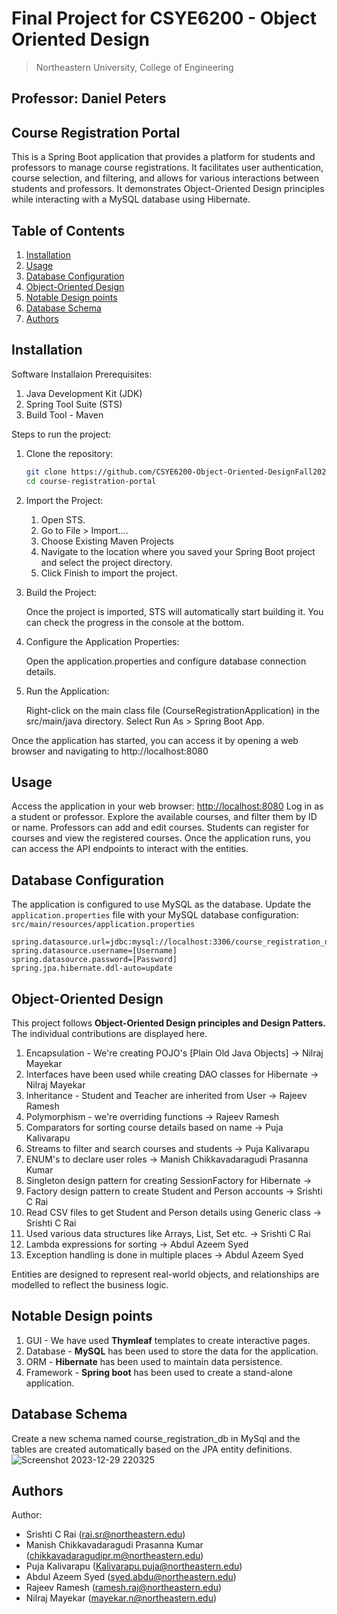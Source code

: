 # Final Project for CSYE6200 - Object Oriented Design
> Northeastern University, College of Engineering

## Professor: Daniel Peters

## Course Registration Portal
This is a Spring Boot application that provides a platform for students and professors to manage course registrations. It facilitates user authentication, course selection, and filtering, and allows for various interactions between students and professors. It demonstrates Object-Oriented Design principles while interacting with a MySQL database using Hibernate.

## Table of Contents

1. [Installation](#installation)
2. [Usage](#usage)
3. [Database Configuration](#database-configuration)
4. [Object-Oriented Design](#object-oriented-design)
5. [Notable Design points](#notable-design-points)
6. [Database Schema](#database-schema)
7. [Authors](#authors)

## Installation

Software Installaion Prerequisites:

1. Java Development Kit (JDK)
2. Spring Tool Suite (STS)
3. Build Tool - Maven

Steps to run the project:

1. Clone the repository:

	```bash
	git clone https://github.com/CSYE6200-Object-Oriented-DesignFall2023/final-project-final-group-10.git
	cd course-registration-portal
	 ```
2. Import the Project:

	1. Open STS.
	2. Go to File > Import....
	3. Choose Existing Maven Projects
	4. Navigate to the location where you saved your Spring Boot project and select the project directory.
	5. Click Finish to import the project.

3. Build the Project:

	Once the project is imported, STS will automatically start building it. You can check the progress in the console at the bottom.

4. Configure the Application Properties:

	Open the application.properties and configure database connection details.

5. Run the Application:

	Right-click on the main class file (CourseRegistrationApplication) in the src/main/java directory.
	Select Run As > Spring Boot App.

Once the application has started, you can access it by opening a web browser and navigating to http://localhost:8080

## Usage

Access the application in your web browser: [http://localhost:8080](http://localhost:8080/courseRegistration/)
Log in as a student or professor.
Explore the available courses, and filter them by ID or name.
Professors can add and edit courses.
Students can register for courses and view the registered courses.
Once the application runs, you can access the API endpoints to interact with the entities.

## Database Configuration

The application is configured to use MySQL as the database.
Update the `application.properties` file with your MySQL database configuration:
`src/main/resources/application.properties`
```
spring.datasource.url=jdbc:mysql://localhost:3306/course_registration_db
spring.datasource.username=[Username]
spring.datasource.password=[Password]
spring.jpa.hibernate.ddl-auto=update
```
## Object-Oriented Design

This project follows **Object-Oriented Design principles and Design Patters.**
The individual contributions are displayed here.

1. Encapsulation - We're creating POJO's [Plain Old Java Objects] -> Nilraj Mayekar
2. Interfaces have been used while creating DAO classes for Hibernate -> Nilraj Mayekar
3. Inheritance - Student and Teacher are inherited from User -> Rajeev Ramesh
4. Polymorphism - we're overriding functions -> Rajeev Ramesh
5. Comparators for sorting course details based on name -> Puja Kalivarapu 
6. Streams to filter and search courses and students -> Puja Kalivarapu 
7. ENUM's to declare user roles -> Manish Chikkavadaragudi Prasanna Kumar
8. Singleton design pattern for creating SessionFactory for Hibernate -> 
9. Factory design pattern to create Student and Person accounts -> Srishti C Rai
10. Read CSV files to get Student and Person details using Generic class -> Srishti C Rai
11. Used various data structures like Arrays, List, Set etc. -> Srishti C Rai
12. Lambda expressions for sorting -> Abdul Azeem Syed
13. Exception handling is done in multiple places -> Abdul Azeem Syed
	
 Entities are designed to represent real-world objects, and relationships are modelled to reflect the business logic.
 
 ## Notable Design points
 
1. GUI - We have used **Thymleaf** templates to create interactive pages.
2. Database - **MySQL** has been used to store the data for the application.
3. ORM - **Hibernate** has been used to maintain data persistence.
4. Framework  - **Spring boot** has been used to create a stand-alone application.
 
 ## Database Schema

Create a new schema named course_registration_db in MySql and the tables are created automatically based on the JPA entity definitions.
![Screenshot 2023-12-29 220325](https://github.com/srishtirai/OOD-Final/assets/44725079/65b67ff5-e835-4e71-bc5a-c4709e63eeba)

## Authors 

Author:
- Srishti C Rai (rai.sr@northeastern.edu)
- Manish Chikkavadaragudi Prasanna Kumar (chikkavadaragudipr.m@northeastern.edu)
- Puja Kalivarapu (Kalivarapu.puja@northeastern.edu)
- Abdul Azeem Syed (syed.abdu@northeastern.edu)
- Rajeev Ramesh (ramesh.raj@northeastern.edu)
- Nilraj Mayekar (mayekar.n@northeastern.edu)
